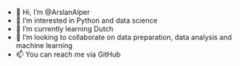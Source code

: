 - 👋 Hi, I’m @ArslanAlper
- 👀 I’m interested in Python and data science
- 🌱 I’m currently learning Dutch
- 💞️ I’m looking to collaborate on data preparation, data analysis and machine learning
- 📫 You can reach me via GitHub

<!---
ArslanAlper/ArslanAlper is a ✨ special ✨ repository because its `README.md` (this file) appears on your GitHub profile.
You can click the Preview link to take a look at your changes.
--->
